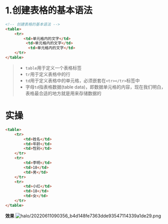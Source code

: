 # 1.创建表格的基本语法
```html
<!-- 创建表格的基本语法 -->
<table>
    <tr>
        <td>单元格内的文字</td>
         <td>单元格内的文字</td>
          <td>单元格内的文字</td>
    </tr>
</table>
```
> - `table`用于定义一个表格标签
> - `tr`用于定义表格中的行
> - `td`用于定义表格中的单元格，必须嵌套在`<tr></tr>`标签中
> - 字母`td`指表格数据(table data)，即数据单元格的内容，现在我们明白，表格最合适的地方就是用来存储数据的

# 实操
```html
<table>
    <tr>
        <td>姓名</td>
        <td>年龄</td>
        <td>性别</td>
    </tr>
    <tr>
        <td>李明</td>
        <td>18</td>
        <td>男</td>
    </tr>
    <tr>
        <td>小红</td>
        <td>18</td>
        <td>女</td>
    </tr>
</table>
```
**效果**
![halo/20220611090356_b4d148fe7363dde93547114339a1de29.png](https://halo-1257218791.cos.ap-beijing.myqcloud.com/halo/20220611090356_b4d148fe7363dde93547114339a1de29.png)

